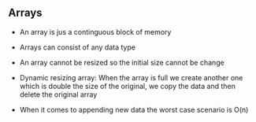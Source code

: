 ## Arrays

- An array is jus a continguous block of memory

- Arrays can consist of any data type

- An array cannot be resized so the initial size cannot be change

- Dynamic resizing array: When the array is full we create another one
  which is double the size of the original, we copy the data and then delete
  the original array

- When it comes to appending new data the worst case scenario
  is O(n)
